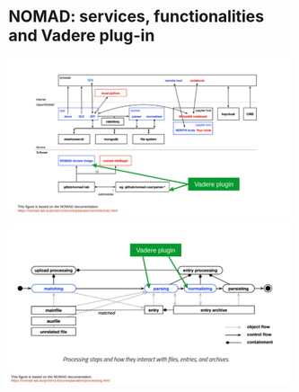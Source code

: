 
# NOMAD: services, functionalities and Vadere plug-in 


![architecture.png](../images/architecture.png)


![functionalities.png](../images/functionalities.png)